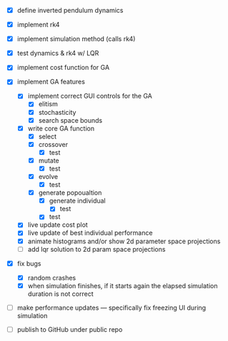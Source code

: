 - [x] define inverted pendulum dynamics
- [x] implement rk4
- [x] implement simulation method (calls rk4)
- [x] test dynamics & rk4 w/ LQR
- [x] implement cost function for GA
- [x] implement GA features
    - [x] implement correct GUI controls for the GA
        - [x] elitism
        - [x] stochasticity
        - [x] search space bounds
    - [x] write core GA function
        - [x] select
        - [x] crossover
            - [x] test
        - [x] mutate
            - [x] test
        - [x] evolve
            - [x] test
        - [x] generate popoualtion
            - [x] generate individual
                - [x] test
            - [x] test
    - [x] live update cost plot
    - [x] live update of best individual performance
    - [x] animate histograms and/or show 2d parameter space projections
    - [ ] add lqr solution to 2d param space projections
- [x] fix bugs
    - [x] random crashes
    - [x] when simulation finishes, if it starts again the elapsed simulation duration is not correct
- [ ] make performance updates — specifically fix freezing UI during simulation
- [ ] publish to GitHub under public repo

